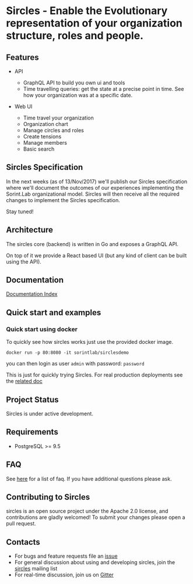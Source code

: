 # Sircles - Enable the Evolutionary representation of your organization structure, roles and people.

## Features

* API
  * GraphQL API to build you own ui and tools
  * Time travelling queries: get the state at a precise point in time. See how your organization was at a specific date.

* Web UI
  * Time travel your organization
  * Organization chart
  * Manage circles and roles
  * Create tensions
  * Manage members
  * Basic search

## Sircles Specification 

In the next weeks (as of 13/Nov/2017) we'll publish our Sircles specification where we'll document the outcomes of our experiences implementing the Sorint.Lab organizational model. Sircles will then receive all the required changes to implement the Sircles specification.

Stay tuned!


## Architecture

The sircles core (backend) is written in Go and exposes a GraphQL API.

On top of it we provide a React based UI (but any kind of client can be built using the API).

## Documentation

[Documentation Index](doc/README.md)

## Quick start and examples

### Quick start using docker

To quickly see how sircles works just use the provided docker image.

```
docker run -p 80:8080 -it sorintlab/sirclesdemo
```

you can then login as user `admin` with password: `password`


This is just for quickly trying Sircles. For real production deployments see the [related doc](doc/deployments.md)

## Project Status

Sircles is under active development.

## Requirements

* PostgreSQL >= 9.5

## FAQ

See [here](doc/faq.md) for a list of faq. If you have additional questions please ask.

## Contributing to Sircles

sircles is an open source project under the Apache 2.0 license, and contributions are gladly welcomed!
To submit your changes please open a pull request.

## Contacts

* For bugs and feature requests file an [issue](https://github.com/sorintlab/sircles/issues/new)
* For general discussion about using and developing sircles, join the [sircles](https://groups.google.com/forum/#!forum/sircles) mailing list
* For real-time discussion, join us on [Gitter](https://gitter.im/sorintlab/sircles)
